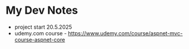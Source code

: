# My Dev Notes

- project start 20.5.2025
- udemy.com course - https://www.udemy.com/course/aspnet-mvc-course-aspnet-core